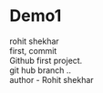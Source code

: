 # Demo1
rohit shekhar
<Br>
first, commit
<Br>
Github first project.
<Br>
git hub  branch ..
<Br>
author - Rohit  shekhar
